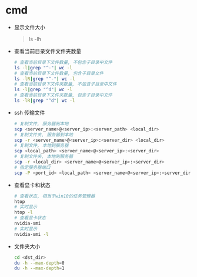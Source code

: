 # cmd

- 显示文件大小

  > ls -lh

- 查看当前目录文件文件夹数量

  ```bash
  # 查看当前目录下文件数量, 不包含子目录中文件
  ls -l|grep "^-"| wc -l
  # 查看当前目录下文件数量, 包含子目录文件
  ls -lR|grep "^-"| wc -l
  # 查看当前目录下文件夹数量, 不包含子目录中文件
  ls -l|grep "^d"| wc -l
  # 查看当前目录下文件夹数量, 包含子目录中文件
  ls -lR|grep "^d"| wc -l
  ```

- ssh 传输文件

  ```bash
  # 复制文件, 服务器到本地
  scp <server_name>@<server_ip>:<server_path> <local_dir>
  # 复制文件夹, 服务器到本地
  scp -r <server_name>@<server_ip>:<server_dir> <local_dir>
  # 复制文件, 本地到服务器
  scp <local_path> <server_name>@<server_ip>:<server_dir> 
  # 复制文件夹, 本地到服务器
  scp -r <local_dir> <server_name>@<server_ip>:<server_dir>
  # 指定服务器端口
  scp -P <port_id> <local_path> <server_name>@<server_ip>:<server_dir>
  ```

- 查看显卡和状态

  ```bash
  # 查看状态, 相当于win10的任务管理器
  htop
  # 实时显示
  htop -l
  # 查看显卡状态
  nvidia-smi 
  # 实时显示
  nvidia-smi -l
  ```
  
- 文件夹大小

  ```bash
  cd <dst_dir>
  du -h --max-depth=0
  du -h --max-depth=1
  ```

  


